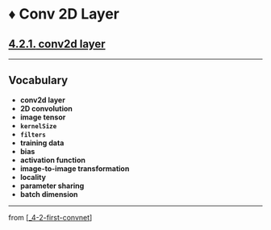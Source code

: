 # ♦️ Conv 2D Layer

## [**4.2.1.** conv2d layer](https://livebook.manning.com/book/deep-learning-with-javascript/chapter-4/29)

---

## **Vocabulary**

- **conv2d layer**
- **2D convolution**
- **image tensor**
- **`kernelSize`**
- **`filters`**
- **training data**
- **bias**
- **activation function**
- **image-to-image transformation**
- **locality**
- **parameter sharing**
- **batch dimension**

---
from [[_4-2-first-convnet]]

[//begin]: # "Autogenerated link references for markdown compatibility"
[_4-2-first-convnet]: _4-2-first-convnet.md "♦️ First ConvNet"
[//end]: # "Autogenerated link references"